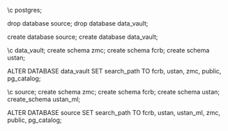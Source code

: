 \c postgres;

drop database source;
drop database data_vault;

create database source;
create database data_vault;

\c data_vault;
create schema zmc;
create schema fcrb;
create schema ustan;

ALTER DATABASE data_vault SET search_path TO fcrb, ustan, zmc, public, pg_catalog;

\c source;
create schema zmc;
create schema fcrb;
create schema ustan;
create_schema ustan_ml;

ALTER DATABASE source SET search_path TO fcrb, ustan, ustan_ml, zmc, public, pg_catalog;


